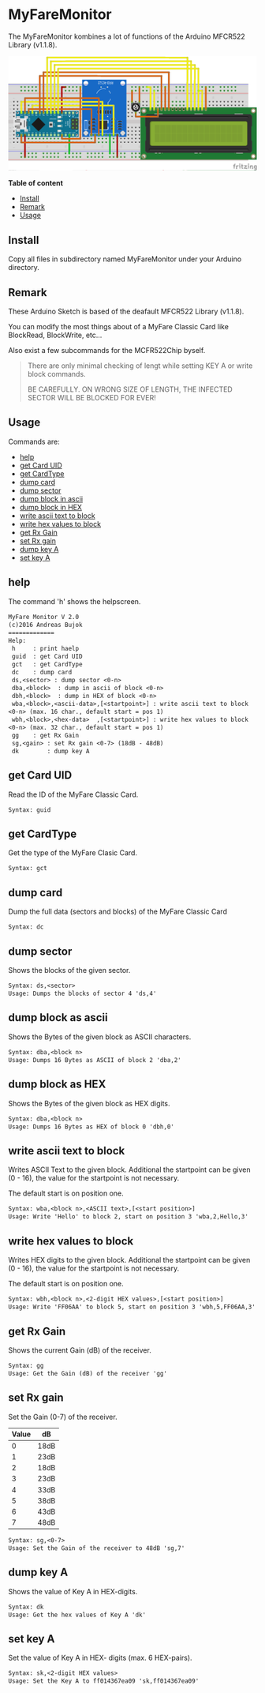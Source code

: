 # MyFareMonitor

The MyFareMonitor kombines a lot of functions of the Arduino MFCR522 Library (v1.1.8).


![Fritzing](AMyFareMonitor.png)


__Table of content__

- [Install](#install)
- [Remark](#Remark)
- [Usage](#Usage)


## Install<a id="install"></a>

Copy all files in subdirectory named MyFareMonitor under your Arduino directory.


## Remark<a id="Remark"></a>

These Arduino Sketch is based of the deafault MFCR522 Library (v1.1.8). 

You can modify the most things about of a MyFare Classic Card like BlockRead, BlockWrite, etc...

Also exist a few subcommands for the MCFR522Chip byself.

> There are only minimal checking of lengt while setting KEY A or write block commands.
>
> BE CAREFULLY. ON WRONG SIZE OF LENGTH, THE INFECTED SECTOR WILL BE BLOCKED FOR EVER! 

## Usage<a id="Usage"></a>

Commands are:

- [help](#help)
- [get Card UID](#guid)
- [get CardType](#gct)
- [dump card](#dc)
- [dump sector](#ds)
- [dump block in ascii](#dba)
- [dump block in HEX](#dbh)
- [write ascii text to block](#wba)
- [write hex values to block](#wbh)
- [get Rx Gain](#gg)
- [set Rx gain](#sg)
- [dump key A](#dk)
- [set key A](#sk)


## help

The command 'h' shows the helpscreen.

```
MyFare Monitor V 2.0
(c)2016 Andreas Bujok
=============
Help:
 h     : print haelp
 guid  : get Card UID
 gct   : get CardType
 dc    : dump card
 ds,<sector> : dump sector <0-n>
 dba,<block>  : dump in ascii of block <0-n>
 dbh,<block>  : dump in HEX of block <0-n>
 wba,<block>,<ascii-data>,[<startpoint>] : write ascii text to block <0-n> (max. 16 char., default start = pos 1)
 wbh,<block>,<hex-data>  ,[<startpoint>] : write hex values to block <0-n> (max. 32 char., default start = pos 1)
 gg    : get Rx Gain
 sg,<gain> : set Rx gain <0-7> (18dB - 48dB)
 dk        : dump key A
```


## get Card UID<a id="guid"></a>

Read the ID of the MyFare Classic Card.

```
Syntax: guid
```


## get CardType<a id="gct"></a>
Get the type of the MyFare Clasic Card.
```
Syntax: gct
```

## dump card<a id="dc"></a>
Dump the full data (sectors and blocks) of the MyFare Classic Card
```
Syntax: dc
```

## dump sector<a id="ds"></a>
Shows the blocks of the given sector.
```
Syntax: ds,<sector>
Usage: Dumps the blocks of sector 4 'ds,4' 
```

## dump block as ascii<a id="dba"></a>
Shows the Bytes of the given block as ASCII characters.
```
Syntax: dba,<block n>
Usage: Dumps 16 Bytes as ASCII of block 2 'dba,2' 
```

## dump block as HEX<a id="dbh"></a>
Shows the Bytes of the given block as HEX digits.
```
Syntax: dba,<block n>
Usage: Dumps 16 Bytes as HEX of block 0 'dbh,0' 
```

## write ascii text to block<a id="wba"></a>
Writes ASCII Text to the given block. Additional the startpoint can be given (0 - 16), the value for the startpoint is not necessary.

The default start is on position one. 

```
Syntax: wba,<block n>,<ASCII text>,[<start position>]
Usage: Write 'Hello' to block 2, start on position 3 'wba,2,Hello,3' 
```

## write hex values to block<a id="wbh"></a>
Writes HEX digits to the given block. Additional the startpoint can be given (0 - 16), the value for the startpoint is not necessary.

The default start is on position one. 
```
Syntax: wbh,<block n>,<2-digit HEX values>,[<start position>]
Usage: Write 'FF06AA' to block 5, start on position 3 'wbh,5,FF06AA,3' 
```

## get Rx Gain<a id="gg"></a>
Shows the current Gain (dB) of the receiver.
```
Syntax: gg
Usage: Get the Gain (dB) of the receiver 'gg'
```

## set Rx gain<a id="sg"></a>
Set the Gain (0-7) of the receiver.

Value | dB
------| ------
0 | 18dB
1 | 23dB
2 | 18dB
3 | 23dB
4 | 33dB
5 | 38dB
6 | 43dB
7 | 48dB


```
Syntax: sg,<0-7>
Usage: Set the Gain of the receiver to 48dB 'sg,7'
```

## dump key A<a id="dk"></a>
Shows the value of Key A in HEX-digits.
```
Syntax: dk
Usage: Get the hex values of Key A 'dk'
```

## set key A<a id="sk"></a>
Set the value of Key A in HEX- digits (max. 6 HEX-pairs).
```
Syntax: sk,<2-digit HEX values>
Usage: Set the Key A to ff014367ea09 'sk,ff014367ea09'
```



